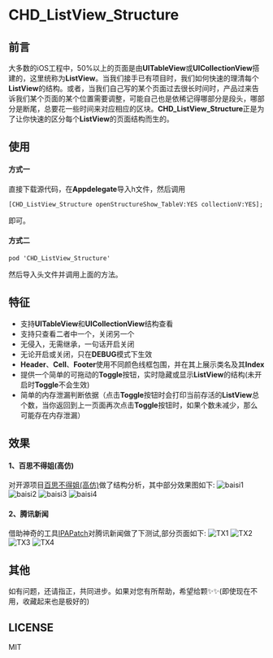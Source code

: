 
# CHD_ListView_Structure
## 前言
大多数的iOS工程中，50%以上的页面是由**UITableView**或**UICollectionView**搭建的，这里统称为**ListView**。当我们接手已有项目时，我们如何快速的理清每个**ListView**的结构。或者，当我们自己写的某个页面过去很长时间时，产品过来告诉我们某个页面的某个位置需要调整，可能自己也是依稀记得哪部分是段头，哪部分是断尾，总要花一些时间来对应相应的区块。**CHD_ListView_Structure**正是为了让你快速的区分每个**ListView**的页面结构而生的。
## 使用
#### 方式一
直接下载源代码，在**Appdelegate**导入h文件，然后调用
``` 
[CHD_ListView_Structure openStructureShow_TableV:YES collectionV:YES]; 
```
即可。
#### 方式二
```
pod 'CHD_ListView_Structure'
```
然后导入头文件并调用上面的方法。
## 特征
* 支持**UITableView**和**UICollectionView**结构查看
* 支持只查看二者中一个，关闭另一个
* 无侵入，无需继承，一句话开启关闭
* 无论开启或关闭，只在**DEBUG**模式下生效
* **Header**、**Cell**、**Footer**使用不同颜色线框包围，并在其上展示类名及其**Index**
* 提供一个简单的可拖动的**Toggle**按钮，实时隐藏或显示**ListView**的结构(未开启时**Toggle**不会生效)
* 简单的内存泄漏判断依据（点击**Toggle**按钮时会打印当前存活的**ListView**总个数，当你返回到上一页面再次点击**Toggle**按钮时，如果个数未减少，那么可能存在内存泄漏）
## 效果
#### 1、百思不得姐(高仿)
对开源项目[百思不得姐(高仿)](https://github.com/targetcloud/baisibudejie)做了结构分析，其中部分效果图如下:
![baisi1](https://ws2.sinaimg.cn/large/006tKfTcly1fj8hygcal1j30fo0t2q70.jpg)
![baisi2](https://ws4.sinaimg.cn/large/006tKfTcly1fj8i4ha57fj30fo0t2jw1.jpg)
![baisi3](https://ws3.sinaimg.cn/large/006tKfTcly1fj8i6p841cj30fo0t2tc9.jpg)
![baisi4](https://ws4.sinaimg.cn/large/006tKfTcly1fj8i947v8tj30fo0t2djt.jpg)

#### 2、腾讯新闻
借助神奇的工具[IPAPatch](https://github.com/Naituw/IPAPatch)对腾讯新闻做了下测试,部分页面如下:
![TX1](https://ws1.sinaimg.cn/large/006tKfTcly1fj9mgzkcy6j30ku112dl7.jpg)
![TX2](https://ws1.sinaimg.cn/large/006tKfTcly1fj9n1k901xj30ku112wj7.jpg)
![TX3](https://ws4.sinaimg.cn/large/006tKfTcly1fj9n2ogosej30ku112teq.jpg)
![TX4](https://ws4.sinaimg.cn/large/006tKfTcly1fj9nnz1d97j30ku112tc9.jpg)

## 其他
如有问题，还请指正，共同进步。如果对您有所帮助，希望给颗✨✨(即使现在不用，收藏起来也是极好的)
## LICENSE
MIT
